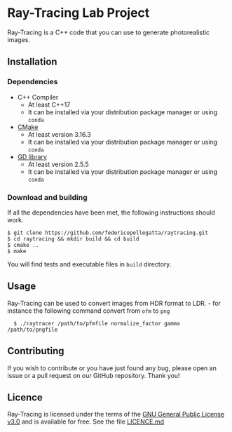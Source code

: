 # Ray-Tracing Lab Project
Ray-Tracing is a C++ code that you can use to generate photorealistic images.

## Installation
### Dependencies
   - C++ Compiler
     - At least C++17
     - It can be installed via your distribution package manager or using `conda`
   - [CMake](https://cmake.org/)
     - At least version 3.16.3
     - It can be installed via your distribution package manager or using `conda`
   - [GD library](https://github.com/libgd/libgd)
     - At least version 2.5.5
     - It can be installed via your distribution package manager or using `conda`
### Download and building
If all the dependencies have been met, the following instructions should work.
```
$ git clone https://github.com/federicopellegatta/raytracing.git
$ cd raytracing && mkdir build && cd build
$ cmake ..
$ make
```
You will find tests and executable files in `build` directory. 

## Usage
Ray-Tracing can be used to convert images from HDR format to LDR. 
    - for instance the following command convert from `ofm` to `png`
    
      $ ./raytracer /path/to/pfmfile normalize_factor gamma /path/to/pngfile
      

## Contributing
If you wish to contribute or you have just found any bug, please open an issue or a pull request on our GitHub repository. Thank you!

## Licence
Ray-Tracing is licensed under the terms of the [GNU General Public License v3.0](https://www.gnu.org/licenses/gpl-3.0.html) and is available for free. See the file [LICENCE.md](https://github.com/federicopellegatta/raytracing/blob/master/LICENCE.md)
